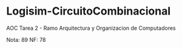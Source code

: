 # Logisim-CircuitoCombinacional
AOC Tarea 2 - Ramo Arquitectura y Organizacion de Computadores

Nota: 89
NF: 78
